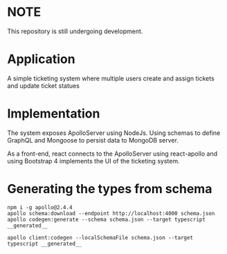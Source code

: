 # NOTE
This repository is still undergoing development.

# Application
A simple ticketing system where multiple users create and assign tickets and update ticket statues

# Implementation
The system exposes ApolloServer using NodeJs. Using schemas to define GraphQL and Mongoose to persist data to MongoDB server.

As a front-end, react connects to the ApolloServer using react-apollo and using Bootstrap 4 implements the UI of the ticketing system.

# Generating the types from schema
    npm i -g apollo@2.4.4
    apollo schema:download --endpoint http://localhost:4000 schema.json
    apollo codegen:generate --schema schema.json --target typescript __generated__
    
    apollo client:codegen --localSchemaFile schema.json --target typescript __generated__
